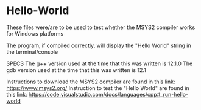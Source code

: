 # Hello-World
These files were/are to be used to test whether the MSYS2 compiler works for Windows platforms

The program, if compiled correctly, will display the "Hello World" string in the terminal/console

SPECS
The g++ version used at the time that this was written is 12.1.0
The gdb version used at the time that this was written is 12.1

Instructions to download the MSYS2 compiler are found in this link: https://www.msys2.org/ 
Instruction to test the "Hello World" are found in this link: https://code.visualstudio.com/docs/languages/cpp#_run-hello-world
